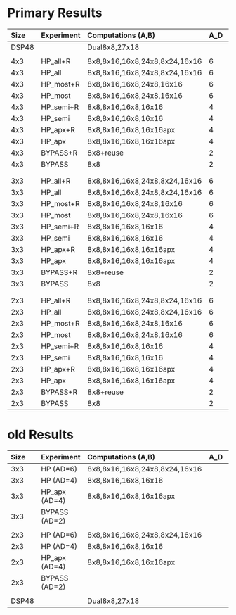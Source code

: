 # Primary Results

| Size  | Experiment    | Computations (A,B)            | A_D | B_D | ACC_D | SHIFTER | Area      |
| :---- | :---------    | :---------------------------- | :-- | :-- | :--   | :------ | :-------- |
| DSP48 |               | Dual8x8,27x18                 |     |     |       |         | 7958      |
|       |               |                               |     |     |       |         |           |
| 4x3   | HP_all+R      | 8x8,8x16,16x8,24x8,8x24,16x16 | 6   | 6   | 2     | HP      | 18340     |
| 4x3   | HP_all        | 8x8,8x16,16x8,24x8,8x24,16x16 | 6   | 3   | 1     | HP      | 13797     |
| 4x3   | HP_most+R     | 8x8,8x16,16x8,24x8,16x16      | 6   | 4   | 2     | HP      | 16778     |
| 4x3   | HP_most       | 8x8,8x16,16x8,24x8,16x16      | 6   | 2   | 1     | HP      | 13107     |
| 4x3   | HP_semi+R     | 8x8,8x16,16x8,16x16           | 4   | 4   | 2     | HP      | 16232     |
| 4x3   | HP_semi       | 8x8,8x16,16x8,16x16           | 4   | 2   | 1     | HP      | 12536     |
| 4x3   | HP_apx+R      | 8x8,8x16,16x8,16x16apx        | 4   | 4   | 2     | HP_apx  | 14318     |
| 4x3   | HP_apx        | 8x8,8x16,16x8,16x16apx        | 4   | 2   | 1     | HP_apx  | 10786     |
| 4x3   | BYPASS+R      | 8x8+reuse                     | 2   | 2   | 2     | BYPASS  | 10721     |
| 4x3   | BYPASS        | 8x8                           | 2   | 1   | 1     | BYPASS  | **6445**  |
|       |               |                               |     |     |       |         |           |
|       |               |                               |     |     |       |         |           |
| 3x3   | HP_all+R      | 8x8,8x16,16x8,24x8,8x24,16x16 | 6   | 6   | 2     | HP      | 13760     |
| 3x3   | HP_all        | 8x8,8x16,16x8,24x8,8x24,16x16 | 6   | 3   | 1     | HP      | 10346     |
| 3x3   | HP_most+R     | 8x8,8x16,16x8,24x8,16x16      | 6   | 4   | 2     | HP      | 12641     |
| 3x3   | HP_most       | 8x8,8x16,16x8,24x8,16x16      | 6   | 2   | 1     | HP      | 9570      |
| 3x3   | HP_semi+R     | 8x8,8x16,16x8,16x16           | 4   | 4   | 2     | HP      | 12206     |
| 3x3   | HP_semi       | 8x8,8x16,16x8,16x16           | 4   | 2   | 1     | HP      | 9140      |
| 3x3   | HP_apx+R      | 8x8,8x16,16x8,16x16apx        | 4   | 4   | 2     | HP_apx  | 10686     |
| 3x3   | HP_apx        | 8x8,8x16,16x8,16x16apx        | 4   | 2   | 1     | HP_apx  | **8161**  |
| 3x3   | BYPASS+R      | 8x8+reuse                     | 2   | 2   | 2     | BYPASS  | **8062**  |
| 3x3   | BYPASS        | 8x8                           | 2   | 1   | 1     | BYPASS  | **4825**  |
|       |               |                               |     |     |       |         |           |
|       |               |                               |     |     |       |         |           |
| 2x3   | HP_all+R      | 8x8,8x16,16x8,24x8,8x24,16x16 | 6   | 6   | 2     | HP      | 9246      |
| 2x3   | HP_all        | 8x8,8x16,16x8,24x8,8x24,16x16 | 6   | 3   | 1     | HP      | **6944**  |
| 2x3   | HP_most+R     | 8x8,8x16,16x8,24x8,16x16      | 6   | 4   | 2     | HP      | **8460**  |
| 2x3   | HP_most       | 8x8,8x16,16x8,24x8,16x16      | 6   | 2   | 1     | HP      | **6447**  |
| 2x3   | HP_semi+R     | 8x8,8x16,16x8,16x16           | 4   | 4   | 2     | HP      | **8173**  |
| 2x3   | HP_semi       | 8x8,8x16,16x8,16x16           | 4   | 2   | 1     | HP      | **6160**  |
| 2x3   | HP_apx+R      | 8x8,8x16,16x8,16x16apx        | 4   | 4   | 2     | HP_apx  | **7186**  |
| 2x3   | HP_apx        | 8x8,8x16,16x8,16x16apx        | 4   | 2   | 1     | HP_apx  | **5544**  |
| 2x3   | BYPASS+R      | 8x8+reuse                     | 2   | 2   | 2     | BYPASS  | **5440**  |
| 2x3   | BYPASS        | 8x8                           | 2   | 1   | 1     | BYPASS  | **3267**  |


# old Results

| Size  | Experiment    | Computations (A,B)            | A_D | B_D | ACC_D | SHIFTER | Area      | Area(old) |
| :---- | :---------    | :---------------------------- | :-- | :-- | :--   | :------ | :-------- | :-------- |
| 3x3   | HP (AD=6)     | 8x8,8x16,16x8,24x8,8x24,16x16 |     |     |       |         |           | 11210     |
| 3x3   | HP (AD=4)     | 8x8,8x16,16x8,16x16           |     |     |       |         |           | 10782     |
| 3x3   | HP_apx (AD=4) | 8x8,8x16,16x8,16x16apx        |     |     |       |         |           | 8028      |
| 3x3   | BYPASS (AD=2) |                               |     |     |       |         |           | 7282      |
|       |               |                               |     |     |       |         |           |           |
| 2x3   | HP (AD=6)     | 8x8,8x16,16x8,24x8,8x24,16x16 |     |     |       |         |           | 7518      |
| 2x3   | HP (AD=4)     | 8x8,8x16,16x8,16x16           |     |     |       |         |           | 7230      |
| 2x3   | HP_apx (AD=4) | 8x8,8x16,16x8,16x16apx        |     |     |       |         |           | 5415      |
| 2x3   | BYPASS (AD=2) |                               |     |     |       |         |           | 4896      |
|       |               |                               |     |     |       |         |           |           |
| DSP48 |               | Dual8x8,27x18                 |     |     |       |         | 7958      | 7958      |
